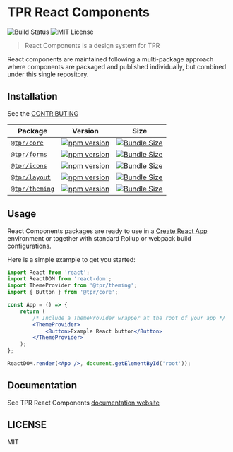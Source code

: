 # TPR React Components

[build-badge]: https://circleci.com/gh/thepensionsregulator/react-components/tree/master.svg?style=svg
[license-badge]: https://img.shields.io/npm/l/react-components.svg?style=flat-square

![Build Status][build-badge]
![MIT License][license-badge]

> React Components is a design system for TPR

React components are maintained following a multi-package approach where
components are packaged and published individually, but combined under this
single repository.

## Installation

See the [CONTRIBUTING](./CONTRIBUTING.md)

| Package                            | Version                                                 | Size                                                     |
| ---------------------------------- | ------------------------------------------------------- | -------------------------------------------------------- |
| [`@tpr/core`](packages/core)       | [![npm version][core npm version]][core npm link]       | [![Bundle Size][core size bundle]][core size link]       |
| [`@tpr/forms`](packages/forms)     | [![npm version][forms npm version]][forms npm link]     | [![Bundle Size][forms size bundle]][forms size link]     |
| [`@tpr/icons`](packages/icons)     | [![npm version][icons npm version]][icons npm link]     | [![Bundle Size][icons size bundle]][icons size link]     |
| [`@tpr/layout`](packages/layout)   | [![npm version][layout npm version]][layout npm link]   | [![Bundle Size][layout size bundle]][layout size link]   |
| [`@tpr/theming`](packages/theming) | [![npm version][theming npm version]][theming npm link] | [![Bundle Size][theming size bundle]][theming size link] |

[core npm version]: https://flat.badgen.net/npm/v/@tpr/core
[core npm link]: https://www.npmjs.com/package/@tpr/core
[core size bundle]: https://flat.badgen.net/bundlephobia/minzip/@tpr/core
[core size link]: https://bundlephobia.com/result?p=@tpr/core
[forms npm version]: https://flat.badgen.net/npm/v/@tpr/forms
[forms npm link]: https://www.npmjs.com/package/@tpr/forms
[forms size bundle]: https://flat.badgen.net/bundlephobia/minzip/@tpr/forms
[forms size link]: https://bundlephobia.com/result?p=@tpr/forms
[icons npm version]: https://flat.badgen.net/npm/v/@tpr/icons
[icons npm link]: https://www.npmjs.com/package/@tpr/icons
[icons size bundle]: https://flat.badgen.net/bundlephobia/minzip/@tpr/icons
[icons size link]: https://bundlephobia.com/result?p=@tpr/icons
[layout npm version]: https://flat.badgen.net/npm/v/@tpr/layout
[layout npm link]: https://www.npmjs.com/package/@tpr/layout
[layout size bundle]: https://flat.badgen.net/bundlephobia/minzip/@tpr/layout
[layout size link]: https://bundlephobia.com/result?p=@tpr/layout
[theming npm version]: https://flat.badgen.net/npm/v/@tpr/theming
[theming npm link]: https://www.npmjs.com/package/@tpr/theming
[theming size bundle]: https://flat.badgen.net/bundlephobia/minzip/@tpr/theming
[theming size link]: https://bundlephobia.com/result?p=@tpr/theming

## Usage

React Components packages are ready to use in a
[Create React App](https://create-react-app.dev/) environment or together
with standard Rollup or webpack build configurations.

Here is a simple example to get you started:

```jsx
import React from 'react';
import ReactDOM from 'react-dom';
import ThemeProvider from '@tpr/theming';
import { Button } from '@tpr/core';

const App = () => {
	return (
		/* Include a ThemeProvider wrapper at the root of your app */
		<ThemeProvider>
			<Button>Example React button</Button>
		</ThemeProvider>
	);
};

ReactDOM.render(<App />, document.getElementById('root'));
```

## Documentation

See TPR React Components [documentation website](https://tpr.netlify.com/)

## LICENSE

MIT
